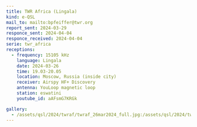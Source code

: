 ```yaml
---
title: TWR Africa (Lingala)
kind: e-QSL
mail_to: mailto:bpfeiffer@twr.org
report_sent: 2024-03-29
responce_sent: 2024-04-04
responce_received: 2024-04-04
serie: twr_africa
receptions:
  - frequency: 15105 kHz
    language: Lingala
    date: 2024-03-26
    time: 19.03-20.05
    location: Moscow, Russia (inside city)
    receiver: Airspy HF+ Discovery
    antenna: YouLoop magnetic loop
    station: eswatini
    youtube_id: aAFsmG7KRGk

gallery:
  - /assets/qsl/2024/twraf/twraf_26mar2024_full.jpg:/assets/qsl/2024/twraf/twraf_26mar2024_small.jpg
---
```

